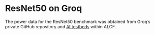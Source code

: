 # ResNet50 on Groq

The power data for the ResNet50 benchmark was obtained from Groq’s private GitHub repository and [AI testbeds](https://www.alcf.anl.gov/alcf-ai-testbed) within ALCF.
